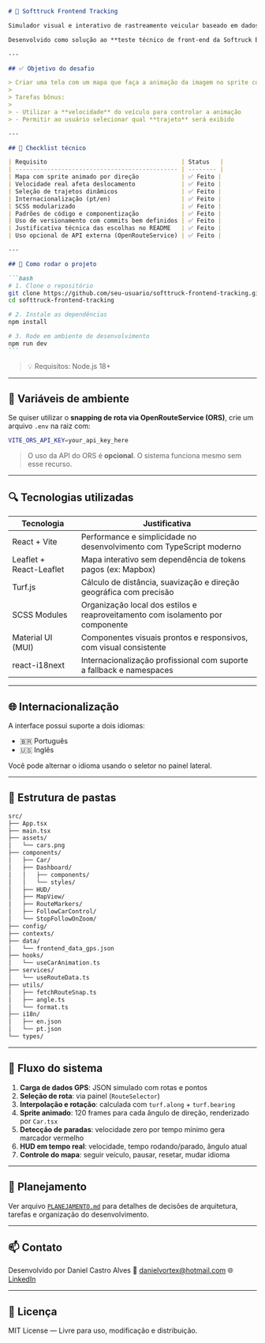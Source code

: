 ````markdown
# 🚚 Softtruck Frontend Tracking

Simulador visual e interativo de rastreamento veicular baseado em dados GPS reais, com animação sprite fluida, seleção de rotas, controle de velocidade, internacionalização e painel informativo.

Desenvolvido como solução ao **teste técnico de front-end da Softruck Brasil**.

---

## ✅ Objetivo do desafio

> Criar uma tela com um mapa que faça a animação da imagem no sprite com base na direção do carro.
>
> Tarefas bônus:
>
> - Utilizar a **velocidade** do veículo para controlar a animação
> - Permitir ao usuário selecionar qual **trajeto** será exibido

---

## 🧪 Checklist técnico

| Requisito                                      | Status   |
| ---------------------------------------------- | -------- |
| Mapa com sprite animado por direção            | ✅ Feito |
| Velocidade real afeta deslocamento             | ✅ Feito |
| Seleção de trajetos dinâmicos                  | ✅ Feito |
| Internacionalização (pt/en)                    | ✅ Feito |
| SCSS modularizado                              | ✅ Feito |
| Padrões de código e componentização            | ✅ Feito |
| Uso de versionamento com commits bem definidos | ✅ Feito |
| Justificativa técnica das escolhas no README   | ✅ Feito |
| Uso opcional de API externa (OpenRouteService) | ✅ Feito |

---

## 🚀 Como rodar o projeto

```bash
# 1. Clone o repositório
git clone https://github.com/seu-usuario/softtruck-frontend-tracking.git
cd softtruck-frontend-tracking

# 2. Instale as dependências
npm install

# 3. Rode em ambiente de desenvolvimento
npm run dev
```
````

> 💡 Requisitos: Node.js 18+

---

## 🔐 Variáveis de ambiente

Se quiser utilizar o **snapping de rota via OpenRouteService (ORS)**, crie um arquivo `.env` na raiz com:

```bash
VITE_ORS_API_KEY=your_api_key_here
```

> O uso da API do ORS é **opcional**. O sistema funciona mesmo sem esse recurso.

---

## 🔍 Tecnologias utilizadas

| Tecnologia              | Justificativa                                                                  |
| ----------------------- | ------------------------------------------------------------------------------ |
| React + Vite            | Performance e simplicidade no desenvolvimento com TypeScript moderno           |
| Leaflet + React-Leaflet | Mapa interativo sem dependência de tokens pagos (ex: Mapbox)                   |
| Turf.js                 | Cálculo de distância, suavização e direção geográfica com precisão             |
| SCSS Modules            | Organização local dos estilos e reaproveitamento com isolamento por componente |
| Material UI (MUI)       | Componentes visuais prontos e responsivos, com visual consistente              |
| react-i18next           | Internacionalização profissional com suporte a fallback e namespaces           |

---

## 🌐 Internacionalização

A interface possui suporte a dois idiomas:

- 🇧🇷 Português
- 🇺🇸 Inglês

Você pode alternar o idioma usando o seletor no painel lateral.

---

## 📁 Estrutura de pastas

```bash
src/
├── App.tsx
├── main.tsx
├── assets/
│   └── cars.png
├── components/
│   ├── Car/
│   ├── Dashboard/
│   │   ├── components/
│   │   └── styles/
│   ├── HUD/
│   ├── MapView/
│   ├── RouteMarkers/
│   ├── FollowCarControl/
│   └── StopFollowOnZoom/
├── config/
├── contexts/
├── data/
│   └── frontend_data_gps.json
├── hooks/
│   └── useCarAnimation.ts
├── services/
│   └── useRouteData.ts
├── utils/
│   ├── fetchRouteSnap.ts     
│   ├── angle.ts
│   └── format.ts
├── i18n/
│   ├── en.json
│   └── pt.json
└── types/
```

---

## 🔁 Fluxo do sistema

1. **Carga de dados GPS**: JSON simulado com rotas e pontos
2. **Seleção de rota**: via painel (`RouteSelector`)
3. **Interpolação e rotação**: calculada com `turf.along` + `turf.bearing`
4. **Sprite animado**: 120 frames para cada ângulo de direção, renderizado por `Car.tsx`
5. **Detecção de paradas**: velocidade zero por tempo mínimo gera marcador vermelho
6. **HUD em tempo real**: velocidade, tempo rodando/parado, ângulo atual
7. **Controle do mapa**: seguir veículo, pausar, resetar, mudar idioma

---

## 📄 Planejamento

Ver arquivo [`PLANEJAMENTO.md`](./PLANEJAMENTO.md) para detalhes de decisões de arquitetura, tarefas e organização do desenvolvimento.

---

## 📫 Contato

Desenvolvido por Daniel Castro Alves
📧 [danielvortex@hotmail.com](mailto:danielvortex@hotmail.com)
🌐 [LinkedIn](https://www.linkedin.com/in/daniel-castro-alves)

---

## 📝 Licença

MIT License — Livre para uso, modificação e distribuição.

```

```
